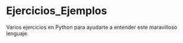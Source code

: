# Ejercicios_Ejemplos
Varios ejercicios en Python para ayudarte a entender este maravilloso lenguaje.
